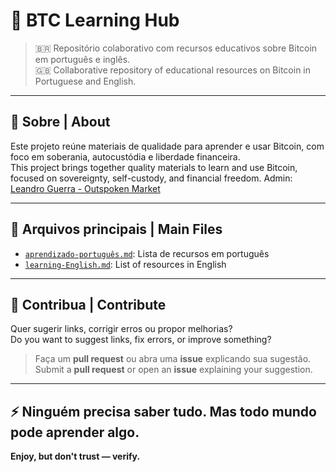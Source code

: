 # 🧠 BTC Learning Hub

> 🇧🇷 Repositório colaborativo com recursos educativos sobre Bitcoin em português e inglês.  
> 🇬🇧 Collaborative repository of educational resources on Bitcoin in Portuguese and English.

---

## 📌 Sobre | About

Este projeto reúne materiais de qualidade para aprender e usar Bitcoin, com foco em soberania, autocustódia e liberdade financeira.  
This project brings together quality materials to learn and use Bitcoin, focused on sovereignty, self-custody, and financial freedom.
Admin: [Leandro Guerra - Outspoken Market](https://www.linkedin.com/in/leandroguerra1/)

---

## 📂 Arquivos principais | Main Files

- [`aprendizado-português.md`](./aprendizado-português.md): Lista de recursos em português  
- [`learning-English.md`](./learning-English.md): List of resources in English

---

## 🤝 Contribua | Contribute

Quer sugerir links, corrigir erros ou propor melhorias?  
Do you want to suggest links, fix errors, or improve something?

> Faça um **pull request** ou abra uma **issue** explicando sua sugestão.  
> Submit a **pull request** or open an **issue** explaining your suggestion.

---

## ⚡ Ninguém precisa saber tudo. Mas todo mundo pode aprender algo.

**Enjoy, but don't trust — verify.**
